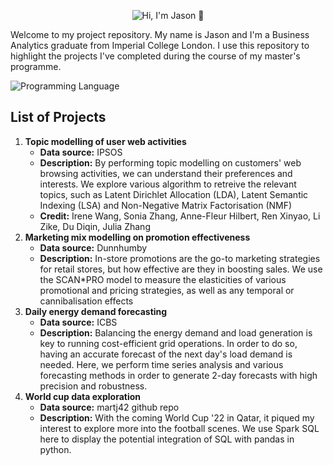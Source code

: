<p align="center">
  <img src="https://github.com/jad-22/business_analytics/blob/main/assets/jason_gif_cover_photo.gif" alt="Hi, I'm Jason 👋">
</p>

Welcome to my project repository. My name is Jason and I'm a Business Analytics graduate from Imperial College London. I use this repository to highlight the projects I've completed during the course of my master's programme.

<img src="https://github-readme-tech-stack.vercel.app/api/cards?title=Programming+Language&fontSize=16&lineCount=1&width=1000&line1=python%2Cpython%2C7c7fe6%3Brstudio%2CR%2C8b70e2%3Bpostgresql%2Csql%2C9584ea%3B" alt="Programming Language" />

## List of Projects

1. **Topic modelling of user web activities**
   * **Data source:** IPSOS
   * **Description:** By performing topic modelling on customers' web browsing activities, we can understand their preferences and interests. We explore various algorithm to retreive the relevant topics, such as Latent Dirichlet Allocation (LDA), Latent Semantic Indexing (LSA) and Non-Negative Matrix Factorisation (NMF)
   * **Credit:** Irene Wang, Sonia Zhang, Anne-Fleur Hilbert, Ren Xinyao, Li Zike, Du Diqin, Julia Zhang
2. **Marketing mix modelling on promotion effectiveness**
   * **Data source:** Dunnhumby
   * **Description:** In-store promotions are the go-to marketing strategies for retail stores, but how effective are they in boosting sales. We use the SCAN\*PRO model to measure the elasticities of various promotional and pricing strategies, as well as any temporal or cannibalisation effects
3. **Daily energy demand forecasting**
   * **Data source:** ICBS
   * **Description:** Balancing the energy demand and load generation is key to running cost-efficient grid operations. In order to do so, having an accurate forecast of the next day's load demand is needed. Here, we perform time series analysis and various forecasting methods in order to generate 2-day forecasts with high precision and robustness.
4. **World cup data exploration**
   * **Data source:** martj42 github repo
   * **Description:** With the coming World Cup '22 in Qatar, it piqued my interest to explore more into the football scenes. We use Spark SQL here to display the potential integration of SQL with pandas in python.
